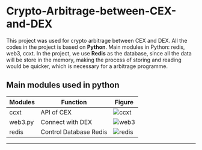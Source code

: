 # Crypto-Arbitrage-between-CEX-and-DEX
This project was used for crypto arbitrage between CEX and DEX. All the codes in the project is based on **Python**.  Main modules in Python: redis, web3, ccxt.  In the project, we use **Redis** as the database, since all the data will be store in the memory, making the process of storing and reading would be quicker, which is necessary for a arbitrage programme.

## Main modules used in python
|Modules | Function|Figure|
-------|--------|----|
ccxt | API of CEX| ![ccxt](https://github.com/ccxt.png?size=40)
web3.py| Connect with DEX| ![web3](https://avatars.githubusercontent.com/u/6250754?s=48&v=4)
redis| Control Database Redis| ![redis](https://github.com/redis.png?size=40)
------
